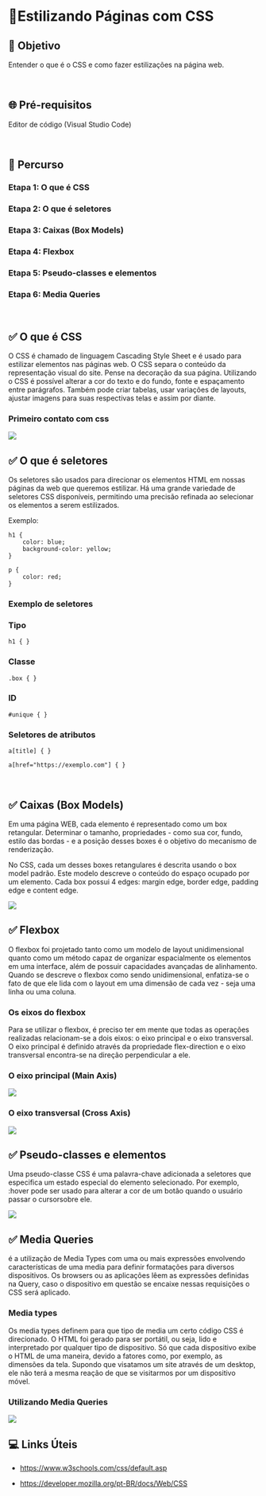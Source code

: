 # 📌**Estilizando Páginas com CSS**
## 🎯 **Objetivo**
Entender o que é o CSS e como fazer estilizações na página
web.

<br>

## 🌐 **Pré-requisitos**
Editor de código (Visual Studio Code)

<br>

## 🏁 **Percurso**
### **Etapa 1:** O que é CSS
### **Etapa 2:** O que é seletores
### **Etapa 3:** Caixas (Box Models)
### **Etapa 4:** Flexbox
### **Etapa 5:** Pseudo-classes e elementos
### **Etapa 6:** Media Queries

<br>

## ✅ **O que é CSS**
O CSS é chamado de linguagem Cascading Style Sheet e é usado para estilizar elementos nas páginas web. O CSS separa o conteúdo da representação visual do site. Pense na decoração da sua página. Utilizando o CSS é possível alterar a cor do texto e do fundo, fonte e espaçamento entre parágrafos. Também pode criar tabelas, usar variações de layouts, ajustar imagens para suas respectivas telas e assim por diante.

### Primeiro contato com css

<img src="../assets/img-11.jpg">

<br>

## ✅ **O que é seletores**
Os seletores são usados para direcionar os elementos HTML em nossas páginas da web que queremos estilizar. Há uma grande variedade de seletores CSS disponíveis, permitindo uma precisão refinada ao selecionar os elementos a serem estilizados.

Exemplo:
```
h1 {
    color: blue;
    background-color: yellow;
}

p {
    color: red;
}
```

### **Exemplo de seletores**
### Tipo
```
h1 { }
```

### Classe
```
.box { }
```

### ID
```
#unique { }
```

### Seletores de atributos
```
a[title] { }

a[href="https://exemplo.com"] { }
```

<br>

## ✅ **Caixas (Box Models)**
Em uma página WEB, cada elemento é representado como um box retangular. Determinar o tamanho, propriedades - como sua cor, fundo, estilo das bordas - e a posição desses boxes é o objetivo do mecanismo de renderização.

No CSS, cada um desses boxes retangulares é descrita usando
o box model padrão. Este modelo descreve o conteúdo do
espaço ocupado por um elemento. Cada box possui 4 edges:
margin edge, border edge, padding edge e content edge.

<img src="../assets/img-12.jpg">

<br>

## ✅ **Flexbox**
O flexbox foi projetado tanto como um modelo de layout unidimensional quanto como um método capaz de organizar espacialmente os elementos em uma interface, além de possuir capacidades avançadas de alinhamento. Quando se descreve o flexbox como sendo unidimensional, enfatiza-se o fato de que ele lida com o layout em uma dimensão de cada vez - seja uma linha ou uma coluna.

### Os eixos do flexbox
Para se utilizar o flexbox, é preciso ter em mente que todas as operações realizadas relacionam-se a dois eixos: o eixo principal e o eixo transversal. O eixo principal é definido através da propriedade flex-direction e o eixo transversal encontra-se na direção perpendicular a ele.

### O eixo principal (Main Axis)

<img src="../assets/img-13.jpg">

### O eixo transversal (Cross Axis)

<img src="../assets/img-14.jpg">

<br>

## ✅ **Pseudo-classes e elementos**
Uma pseudo-classe CSS é uma palavra-chave adicionada a seletores que especifica um estado especial do elemento selecionado. Por exemplo, :hover pode ser usado para alterar a cor de um botão quando o usuário passar o cursorsobre ele.

<img src="../assets/img-15.jpg">

<br>

## ✅ **Media Queries**
é a utilização de Media Types com uma ou mais expressões envolvendo características de uma media para definir formatações para diversos dispositivos. Os browsers ou as aplicações lêem as expressões definidas na Query, caso o dispositivo em questão se encaixe nessas requisições o CSS será aplicado.

### Media types
Os media types definem para que tipo de media um certo código CSS é direcionado. O HTML foi gerado para ser portátil, ou seja, lido e interpretado por qualquer tipo de dispositivo. Só que cada dispositivo exibe o HTML de uma maneira, devido a fatores como, por exemplo, as dimensões da tela. Supondo que visatamos um site através de um desktop, ele não terá a mesma reação de que se visitarmos por um dispositivo móvel.

### Utilizando Media Queries

<img src="../assets/img-16.jpg">

<br>

## 💻 **Links Úteis**
- https://www.w3schools.com/css/default.asp

- https://developer.mozilla.org/pt-BR/docs/Web/CSS